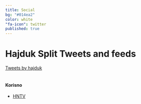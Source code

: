 ```yaml
---
title: Social
bg: "#014ea2"
color: white
"fa-icon": twitter
published: true
---
```

# **Hajduk Split Tweets and feeds**

<div id="mdiv">

<div id="twt" >
<a class="twitter-timeline" href="https://twitter.com/hajduk" data-tweet-limit="3" >Tweets by hajduk</a> <script async src="//platform.twitter.com/widgets.js" charset="utf-8"></script>
</div>


<div id="websi">
<br>
<h4 id="webs">Korisno</h4>

<ul>
  <li><a href="https://www.youtube.com/channel/UCdZuGHA8fV0oKQRCE4AYV0A/videos" target="_blank">HNTV</a></li>
</ul>

</div>
</div>














